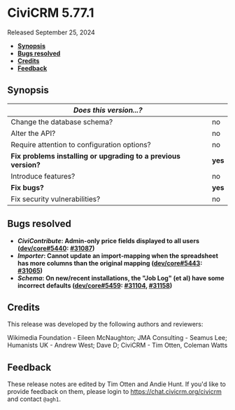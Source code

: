 # CiviCRM 5.77.1

Released September 25, 2024

- **[Synopsis](#synopsis)**
- **[Bugs resolved](#bugs)**
- **[Credits](#credits)**
- **[Feedback](#feedback)**

## <a name="synopsis"></a>Synopsis

| *Does this version...?*                                         |          |
| --------------------------------------------------------------- | -------- |
| Change the database schema?                                     | no       |
| Alter the API?                                                  | no       |
| Require attention to configuration options?                     | no       |
| **Fix problems installing or upgrading to a previous version?** | **yes**  |
| Introduce features?                                             | no       |
| **Fix bugs?**                                                   | **yes**  |
| Fix security vulnerabilities?                                   | no       |

## <a name="bugs"></a>Bugs resolved

* **_CiviContribute_: Admin-only price fields displayed to all users ([dev/core#5440](https://lab.civicrm.org/dev/core/-/issues/5440): [#31087](https://github.com/civicrm/civicrm-core/pull/31087))**
* **_Importer_: Cannot update an import-mapping when the spreadsheet has more columns than the original mapping ([dev/core#5443](https://lab.civicrm.org/dev/core/-/issues/5443): [#31065](https://github.com/civicrm/civicrm-core/pull/31065))**
* **_Schema_: On new/recent installations, the "Job Log" (et al) have some incorrect defaults ([dev/core#5459](https://lab.civicrm.org/dev/core/-/issues/5459): [#31104](https://github.com/civicrm/civicrm-core/pull/31104), [#31158](https://github.com/civicrm/civicrm-core/pull/31158))**

## <a name="credits"></a>Credits

This release was developed by the following authors and reviewers:

Wikimedia Foundation - Eileen McNaughton; JMA Consulting - Seamus Lee; Humanists UK -
Andrew West; Dave D; CiviCRM - Tim Otten, Coleman Watts

## <a name="feedback"></a>Feedback

These release notes are edited by Tim Otten and Andie Hunt.  If you'd like to
provide feedback on them, please login to https://chat.civicrm.org/civicrm and
contact `@agh1`.
